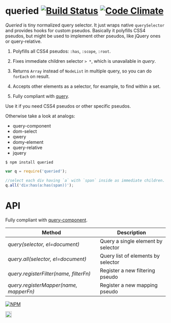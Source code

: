 # queried [![Build Status](https://travis-ci.org/dfcreative/queried.svg?branch=master)](https://travis-ci.org/dfcreative/queried) [![Code Climate](https://codeclimate.com/github/dfcreative/queried/badges/gpa.svg)](https://codeclimate.com/github/dfcreative/queried)

_Queried_ is tiny normalized query selector. It just wraps native `querySelector` and provides hooks for custom pseudos. Basically it polyfills CSS4 pseudos, but might be used to implement other pseudos, like jQuery ones or query-relative.

1. Polyfills all CSS4 pseudos: `:has`, `:scope`, `:root`.

2. Fixes immediate children selector `> *`, which is unavailable in _query_.

3. Returns `Array` instead of `NodeList` in multiple query, so you can do `forEach` on result.

7. Accepts other elements as a selector, for example, to find within a set.

7. Fully compliant with [query](https://github.com/component/query).


Use it if you need CSS4 pseudos or other specific pseudos.

Otherwise take a look at analogs:

* query-component
* dom-select
* qwery
* domy-element
* query-relative
* jquery


`$ npm install queried`

```js
var q = require('queried');

//select each div having `a` with `span` inside as immediate children.
q.all('div:has(a:has(span))');
```

# API

Fully compliant with [query-component](https://npmjs.org/package/query-component).

| Method | Description |
|---|---|
| _query(selector, el=document)_ | Query a single element by selector |
| _query.all(selector, el=document)_ | Query list of elements by selector |
| _query.registerFilter(name, filterFn)_ | Register a new filtering pseudo |
| _query.registerMapper(name, mapperFn)_ | Register a new mapping pseudo |




[![NPM](https://nodei.co/npm/queried.png?downloads=true&downloadRank=true&stars=true)](https://nodei.co/npm/queried/)

<a href="UNLICENSE"><img src="http://upload.wikimedia.org/wikipedia/commons/6/62/PD-icon.svg" width="20"/></a>